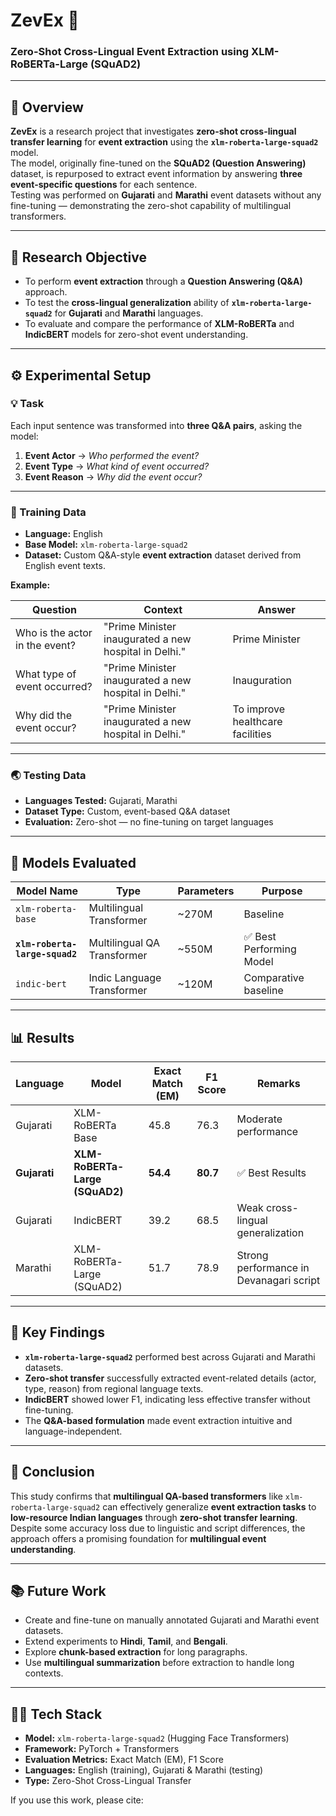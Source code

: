 # ZevEx 🧠  
### Zero-Shot Cross-Lingual Event Extraction using XLM-RoBERTa-Large (SQuAD2)

---

## 📘 Overview

**ZevEx** is a research project that investigates **zero-shot cross-lingual transfer learning** for **event extraction** using the **`xlm-roberta-large-squad2`** model.  
The model, originally fine-tuned on the **SQuAD2 (Question Answering)** dataset, is repurposed to extract event information by answering **three event-specific questions** for each sentence.  
Testing was performed on **Gujarati** and **Marathi** event datasets without any fine-tuning — demonstrating the zero-shot capability of multilingual transformers.

---

## 🎯 Research Objective

- To perform **event extraction** through a **Question Answering (Q&A)** approach.  
- To test the **cross-lingual generalization** ability of **`xlm-roberta-large-squad2`** for **Gujarati** and **Marathi** languages.  
- To evaluate and compare the performance of **XLM-RoBERTa** and **IndicBERT** models for zero-shot event understanding.

---

## ⚙️ Experimental Setup

### 💡 Task
Each input sentence was transformed into **three Q&A pairs**, asking the model:

1. **Event Actor** → *Who performed the event?*  
2. **Event Type** → *What kind of event occurred?*  
3. **Event Reason** → *Why did the event occur?*

---

### 🧩 Training Data

- **Language:** English  
- **Base Model:** `xlm-roberta-large-squad2`  
- **Dataset:** Custom Q&A-style **event extraction** dataset derived from English event texts.  

**Example:**

| Question | Context | Answer |
|-----------|----------|--------|
| Who is the actor in the event? | "Prime Minister inaugurated a new hospital in Delhi." | Prime Minister |
| What type of event occurred? | "Prime Minister inaugurated a new hospital in Delhi." | Inauguration |
| Why did the event occur? | "Prime Minister inaugurated a new hospital in Delhi." | To improve healthcare facilities |

---

### 🌏 Testing Data

- **Languages Tested:** Gujarati, Marathi  
- **Dataset Type:** Custom, event-based Q&A dataset  
- **Evaluation:** Zero-shot — no fine-tuning on target languages  

---

## 🧠 Models Evaluated

| Model Name | Type | Parameters | Purpose |
|-------------|------|-------------|----------|
| `xlm-roberta-base` | Multilingual Transformer | ~270M | Baseline |
| **`xlm-roberta-large-squad2`** | Multilingual QA Transformer | ~550M | ✅ Best Performing Model |
| `indic-bert` | Indic Language Transformer | ~120M | Comparative baseline |

---

## 📊 Results

| Language | Model | Exact Match (EM) | F1 Score | Remarks |
|-----------|--------|------------------|-----------|----------|
| Gujarati | XLM-RoBERTa Base | 45.8 | 76.3 | Moderate performance |
| **Gujarati** | **XLM-RoBERTa-Large (SQuAD2)** | **54.4** | **80.7** | ✅ Best Results |
| Gujarati | IndicBERT | 39.2 | 68.5 | Weak cross-lingual generalization |
| Marathi | XLM-RoBERTa-Large (SQuAD2) | 51.7 | 78.9 | Strong performance in Devanagari script |

---

## 🧪 Key Findings

- **`xlm-roberta-large-squad2`** performed best across Gujarati and Marathi datasets.  
- **Zero-shot transfer** successfully extracted event-related details (actor, type, reason) from regional language texts.  
- **IndicBERT** showed lower F1, indicating less effective transfer without fine-tuning.  
- The **Q&A-based formulation** made event extraction intuitive and language-independent.

---

## 🚀 Conclusion

This study confirms that **multilingual QA-based transformers** like `xlm-roberta-large-squad2` can effectively generalize **event extraction tasks** to **low-resource Indian languages** through **zero-shot transfer learning**.  
Despite some accuracy loss due to linguistic and script differences, the approach offers a promising foundation for **multilingual event understanding**.

---

## 📚 Future Work

- Create and fine-tune on manually annotated Gujarati and Marathi event datasets.  
- Extend experiments to **Hindi**, **Tamil**, and **Bengali**.  
- Explore **chunk-based extraction** for long paragraphs.  
- Use **multilingual summarization** before extraction to handle long contexts.

---

## 🧑‍💻 Tech Stack

- **Model:** `xlm-roberta-large-squad2` (Hugging Face Transformers)  
- **Framework:** PyTorch + Transformers  
- **Evaluation Metrics:** Exact Match (EM), F1 Score  
- **Languages:** English (training), Gujarati & Marathi (testing)  
- **Type:** Zero-Shot Cross-Lingual Transfer  



If you use this work, please cite:

